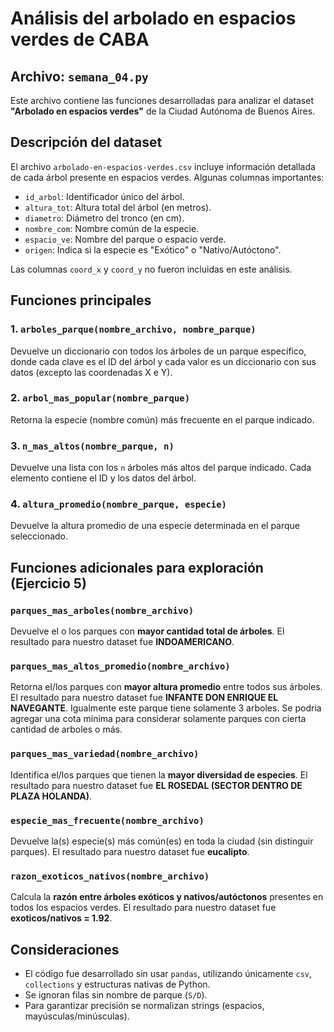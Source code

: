 # Análisis del arbolado en espacios verdes de CABA

##  Archivo: `semana_04.py`

Este archivo contiene las funciones desarrolladas para analizar el dataset **"Arbolado en espacios verdes"** de la Ciudad Autónoma de Buenos Aires.

## Descripción del dataset

El archivo `arbolado-en-espacios-verdes.csv` incluye información detallada de cada árbol presente en espacios verdes. Algunas columnas importantes:

- `id_arbol`: Identificador único del árbol.
- `altura_tot`: Altura total del árbol (en metros).
- `diametro`: Diámetro del tronco (en cm).
- `nombre_com`: Nombre común de la especie.
- `espacio_ve`: Nombre del parque o espacio verde.
- `origen`: Indica si la especie es "Exótico" o "Nativo/Autóctono".

Las columnas `coord_x` y `coord_y` no fueron incluidas en este análisis.

##  Funciones principales

### 1. `arboles_parque(nombre_archivo, nombre_parque)`
Devuelve un diccionario con todos los árboles de un parque específico, donde cada clave es el ID del árbol y cada valor es un diccionario con sus datos (excepto las coordenadas X e Y).

### 2. `arbol_mas_popular(nombre_parque)`
Retorna la especie (nombre común) más frecuente en el parque indicado.

### 3. `n_mas_altos(nombre_parque, n)`
Devuelve una lista con los `n` árboles más altos del parque indicado. Cada elemento contiene el ID y los datos del árbol.

### 4. `altura_promedio(nombre_parque, especie)`
Devuelve la altura promedio de una especie determinada en el parque seleccionado.


##  Funciones adicionales para exploración (Ejercicio 5)

### `parques_mas_arboles(nombre_archivo)`
Devuelve el o los parques con **mayor cantidad total de árboles**. El resultado para nuestro dataset fue **INDOAMERICANO**.

### `parques_mas_altos_promedio(nombre_archivo)`
Retorna el/los parques con **mayor altura promedio** entre todos sus árboles. El resultado para nuestro dataset fue **INFANTE DON ENRIQUE EL NAVEGANTE**. Igualmente este parque tiene solamente 3 arboles. Se podria agregar una cota mínima para considerar solamente parques con cierta cantidad de arboles o más. 

### `parques_mas_variedad(nombre_archivo)`
Identifica el/los parques que tienen la **mayor diversidad de especies**. El resultado para nuestro dataset fue **EL ROSEDAL (SECTOR DENTRO DE PLAZA HOLANDA)**. 

### `especie_mas_frecuente(nombre_archivo)`
Devuelve la(s) especie(s) más común(es) en toda la ciudad (sin distinguir parques). El resultado para nuestro dataset fue **eucalipto**. 

### `razon_exoticos_nativos(nombre_archivo)`
Calcula la **razón entre árboles exóticos y nativos/autóctonos** presentes en todos los espacios verdes. El resultado para nuestro dataset fue **exoticos/nativos = 1.92**. 


## Consideraciones

- El código fue desarrollado sin usar `pandas`, utilizando únicamente `csv`, `collections` y estructuras nativas de Python.
- Se ignoran filas sin nombre de parque (`S/D`).
- Para garantizar precisión se normalizan strings (espacios, mayúsculas/minúsculas).

